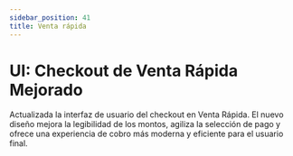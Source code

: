 ```yaml
---
sidebar_position: 41
title: Venta rápida
---
```


# UI: Checkout de Venta Rápida Mejorado

Actualizada la interfaz de usuario del checkout en Venta Rápida. El nuevo diseño mejora la legibilidad de los montos, agiliza la selección de pago y ofrece una experiencia de cobro más moderna y eficiente para el usuario final. 
